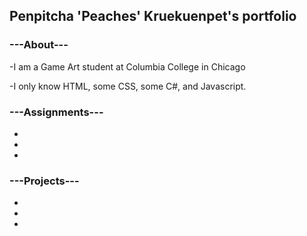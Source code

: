 ## Penpitcha 'Peaches' Kruekuenpet's  portfolio
### ---**About**---
-I am a Game Art student at Columbia College in Chicago

-I only know HTML, some CSS, some C#, and Javascript.

### ---**Assignments**---
-
-
-

### ---**Projects**---
-
-
-
